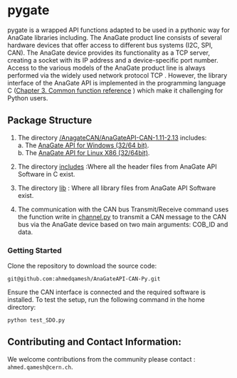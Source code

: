 # pygate
pygate is a wrapped API functions adapted to be used in a pythonic way for AnaGate libraries including. The AnaGate product line consists of several hardware devices that offer access to different bus systems (I2C, SPI, CAN). The AnaGate device provides its functionality as a TCP server, creating a socket with its IP address and a device-specific port number. Access to the various models of the AnaGate product line is always performed via the widely used network protocol TCP . However, the library interface of the AnaGate API is implemented in the programming language C ([Chapter 3. Common function reference](http://www.anagate.de/download/Manual-AnaGateAPI2-en.pdf) ) which make it challenging for Python users.

## Package Structure
1. The directory [/AnagateCAN/AnaGateAPI-CAN-1.11-2.13](https://github.com/ahmedqamesh/AnagateCAN/tree/master/AnaGateAPI-CAN-1.11-2.13) includes:</br>
a. The [AnaGate API for Windows (32/64 bit)](http://www.anagate.de/download/API/AnaGateAPI-SPI-1.3-2.13.zip).</br>
b. The [AnaGate API for Linux X86 (32/64bit)](http://www.anagate.de/download/API/AnaGateAPI-SPI-1.3-2.13.tar.bz2).</br>

2. The directory [includes](https://github.com/ahmedqamesh/AnagateCAN/tree/master/analib/include) :Where all the header files from AnaGate API Software in C exist.</br>
3. The directory [lib](https://github.com/ahmedqamesh/AnagateCAN/tree/master/analib/include) : Where all library files from AnaGate API Software exist.</br>
4. The communication with the CAN bus Transmit/Receive command uses the function write in [channel.py](https://github.com/ahmedqamesh/AnagateCAN/blob/master/analib/channel.py) to transmit a CAN message to the CAN bus via the AnaGate device based on two main arguments: COB_ID and data.


### Getting Started
Clone the repository to download the source code:
```
git@github.com:ahmedqamesh/AnaGateAPI-CAN-Py.git
```
Ensure the CAN interface is connected and the required software is installed. To test the setup, run the following command in the home directory:

```
python test_SDO.py
```


## Contributing and Contact Information:
We welcome contributions from the community please contact : `ahmed.qamesh@cern.ch`.
